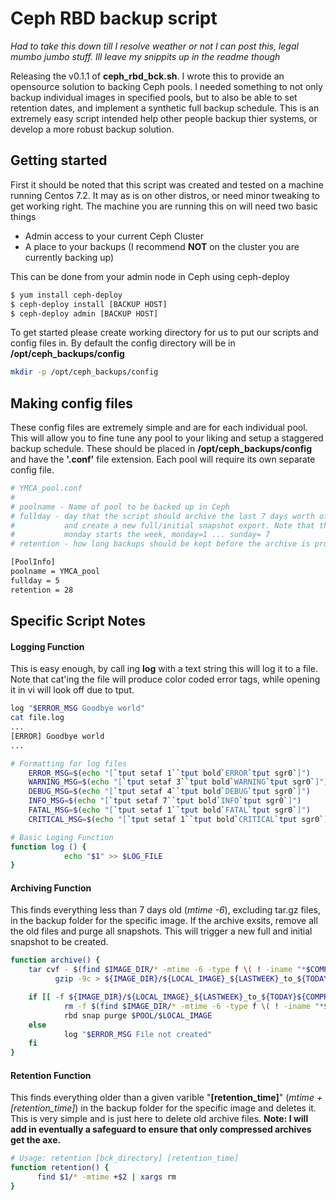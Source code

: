 # Ceph RBD backup script

 *Had to take this down till I resolve weather or not I can post this, legal mumbo jumbo stuff. Ill leave my snippits up in the readme though*
 
 Releasing the v0.1.1 of **ceph\_rbd\_bck.sh**. I wrote this to provide an opensource solution to backing Ceph pools. I needed something to not only backup individual images in specified pools, but to also be able to set retention dates, and implement a synthetic full backup schedule. This is an extremely easy script intended help other people backup thier systems, or develop a more robust backup solution.

## Getting started

 First it should be noted that this script was created and tested on a machine running Centos 7.2. It may as is on other distros, or need minor tweaking to get working right. The machine you are running this on will need two basic things
   
   * Admin access to your current Ceph Cluster
   * A place to your backups (I recommend **NOT** on the cluster you are currently backing up)
 
This can be done from your admin node in Ceph using ceph-deploy

```bash
$ yum install ceph-deploy
$ ceph-deploy install [BACKUP HOST]
$ ceph-deploy admin [BACKUP HOST]
```

To get started please create working directory for us to put our scripts and config files in. By default the config directory will be in **/opt/ceph_backups/config**

```bash
mkdir -p /opt/ceph_backups/config
```

## Making config files

These config files are extremely simple and are for each individual pool. This will allow you to fine tune any pool to your liking and setup a staggered backup schedule. These should be placed in **/opt/ceph_backups/config** and have the **'.conf'** file extension. Each pool will require its own separate config file.

```bash
# YMCA_pool.conf
# 
# poolname - Name of pool to be backed up in Ceph
# fullday - day that the script should archive the last 7 days worth of backups
#           and create a new full/initial snapshot export. Note that this is numerical and 
#           monday starts the week, monday=1 ... sunday= 7
# retention - how long backups should be kept before the archive is pruned off 

[PoolInfo]
poolname = YMCA_pool
fullday = 5
retention = 28
```

## Specific Script Notes

#### Logging Function

This is easy enough, by call ing **log** with a text string this will log it to a file. Note that cat'ing the file will produce color coded error tags, while opening it in vi will look off due to tput.

```bash
log "$ERROR_MSG Goodbye world"
cat file.log
...
[ERROR] Goodbye world
...
```
```bash
# Formatting for log files
    ERROR_MSG=$(echo "[`tput setaf 1``tput bold`ERROR`tput sgr0`]")
    WARNING_MSG=$(echo "[`tput setaf 3``tput bold`WARNING`tput sgr0`]")
    DEBUG_MSG=$(echo "[`tput setaf 4``tput bold`DEBUG`tput sgr0`]")
    INFO_MSG=$(echo "[`tput setaf 7``tput bold`INFO`tput sgr0`]")
    FATAL_MSG=$(echo "[`tput setaf 1``tput bold`FATAL`tput sgr0`]")
    CRITICAL_MSG=$(echo "[`tput setaf 1``tput bold`CRITICAL`tput sgr0`]")
```

```bash
# Basic Loging Function
function log () {
            echo "$1" >> $LOG_FILE
}
```
#### Archiving Function

This finds everything less than 7 days old (*mtime -6*), excluding tar.gz files, in the backup folder for the specific image.
If the archive exsits, remove all the old files and purge all snapshots. This will trigger a new full and initial snapshot to be created.

```bash
function archive() {
    tar cvf - $(find $IMAGE_DIR/* -mtime -6 -type f \( ! -iname "*$COMPRESSED_BACKUP_SUFFIX" \)) | \
          gzip -9c > ${IMAGE_DIR}/${LOCAL_IMAGE}_${LASTWEEK}_to_${TODAY}${COMPRESSED_BACKUP_SUFFIX}

    if [[ -f ${IMAGE_DIR}/${LOCAL_IMAGE}_${LASTWEEK}_to_${TODAY}${COMPRESSED_BACKUP_SUFFIX} ]]; then
            rm -f $(find $IMAGE_DIR/* -mtime -6 -type f \( ! -iname "*${COMPRESSED_BACKUP_SUFFIX}" \))
            rbd snap purge $POOL/$LOCAL_IMAGE
    else
            log "$ERROR_MSG File not created"
    fi
}
```

#### Retention Function

This finds everything older than a given varible "**[retention_time]**" (*mtime +[retention_time]*) in the backup folder for the specific image and deletes it. This is very simple and  is just here to delete old archive files. **Note: I will add in eventually a safeguard to ensure that only compressed archives get the axe.**

```bash
# Usage: retention [bck_directory] [retention_time]
function retention() {
      find $1/* -mtime +$2 | xargs rm
}
```
